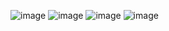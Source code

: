 
![image](https://github.com/Mehwarzaidi/Tourest---Explore-the-World/assets/154052609/1896f6e4-7293-407b-9acf-76eb03e2d116)
![image](https://github.com/Mehwarzaidi/Tourest---Explore-the-World/assets/154052609/6e8c4e1d-7092-4765-a252-0e8e662ab492)
![image](https://github.com/Mehwarzaidi/Tourest---Explore-the-World/assets/154052609/82dd870a-71e2-4671-99aa-a9556c7e206a)
![image](https://github.com/Mehwarzaidi/Tourest---Explore-the-World/assets/154052609/fd7e7c4a-29d3-41eb-b257-b45758edee57)
